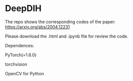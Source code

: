 # DeepDIH
The repo shows the corresponding codes of the paper: https://arxiv.org/abs/2004.12231

Please download the .html and .ipynb file for review the code.


Dependences:

PyTorch(=1.6.0)

torchvision

OpenCV for Python
